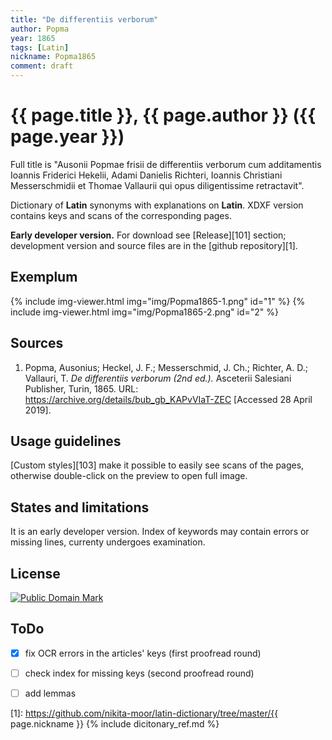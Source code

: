 ```yaml
---
title: "De differentiis verborum"
author: Popma
year: 1865
tags: [Latin]
nickname: Popma1865
comment: draft
---
```

# {{ page.title }}, {{ page.author }} ({{ page.year }})

Full title is "Ausonii Popmae frisii de differentiis verborum cum additamentis Ioannis Friderici Hekelii, Adami Danielis Richteri, Ioannis Christiani Messerschmidii et Thomae Vallaurii qui opus diligentissime retractavit".

Dictionary of **Latin** synonyms with explanations on **Latin**. XDXF version contains keys and scans of the corresponding pages.

**Early developer version.** For download see [Release][101] section; development version and source files are in the [github repository][1].


## Exemplum

{% include img-viewer.html img="img/Popma1865-1.png" id="1" %}
{% include img-viewer.html img="img/Popma1865-2.png" id="2" %}


## Sources

1. Popma, Ausonius; Heckel, J. F.; Messerschmid, J. Ch.; Richter, A. D.; Vallauri, T. _De differentiis verborum (2nd ed.)._ Asceterii Salesiani Publisher, Turin, 1865. URL: <https://archive.org/details/bub_gb_KAPvVIaT-ZEC> \[Accessed 28 April 2019\].


## Usage guidelines

[Custom styles][103] make it possible to easily see scans of the pages, otherwise double-click on the preview to open full image.


## States and limitations

It is an early developer version. Index of keywords may contain errors or missing lines, currenty undergoes examination.


## License

<a rel="license" href="http://creativecommons.org/publicdomain/mark/1.0/">
<img src="https://licensebuttons.net/p/mark/1.0/88x31.png"
     style="border-style: none;" alt="Public Domain Mark" />
</a>


## ToDo

* [x] fix OCR errors in the articles' keys (first proofread round)
* [ ] check index for missing keys (second proofread round)
* [ ] add lemmas


[1]: https://github.com/nikita-moor/latin-dictionary/tree/master/{{ page.nickname }}
{% include dicitonary_ref.md %}

